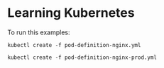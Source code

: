 # Learning Kubernetes

To run this examples:

```
kubectl create -f pod-definition-nginx.yml
```

```
kubectl create -f pod-definition-nginx-prod.yml
```